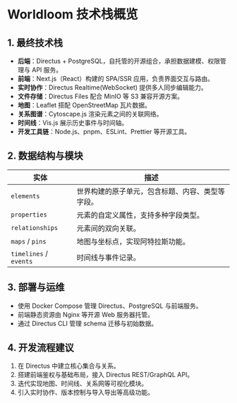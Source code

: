 # Worldloom 技术栈概览

## 1. 最终技术栈
- **后端**：Directus + PostgreSQL，自托管的开源组合，承担数据建模、权限管理与 API 服务。
- **前端**：Next.js（React）构建的 SPA/SSR 应用，负责界面交互与路由。
- **实时协作**：Directus Realtime(WebSocket) 提供多人同步编辑能力。
- **文件存储**：Directus Files 配合 MinIO 等 S3 兼容开源方案。
- **地图**：Leaflet 搭配 OpenStreetMap 瓦片数据。
- **关系图谱**：Cytoscape.js 渲染元素之间的关联网络。
- **时间线**：Vis.js 展示历史事件与时间轴。
- **开发工具链**：Node.js、pnpm、ESLint、Prettier 等开源工具。

## 2. 数据结构与模块
| 实体 | 描述 |
| ---- | ---- |
| `elements` | 世界构建的原子单元，包含标题、内容、类型等字段。|
| `properties` | 元素的自定义属性，支持多种字段类型。|
| `relationships` | 元素间的双向关联。|
| `maps` / `pins` | 地图与坐标点，实现阿特拉斯功能。|
| `timelines` / `events` | 时间线与事件记录。|

## 3. 部署与运维
- 使用 Docker Compose 管理 Directus、PostgreSQL 与前端服务。
- 前端静态资源由 Nginx 等开源 Web 服务器托管。
- 通过 Directus CLI 管理 schema 迁移与初始数据。

## 4. 开发流程建议
1. 在 Directus 中建立核心集合与关系。
2. 搭建前端鉴权与基础布局，接入 Directus REST/GraphQL API。
3. 迭代实现地图、时间线、关系网等可视化模块。
4. 引入实时协作、版本控制与导入导出等高级功能。
